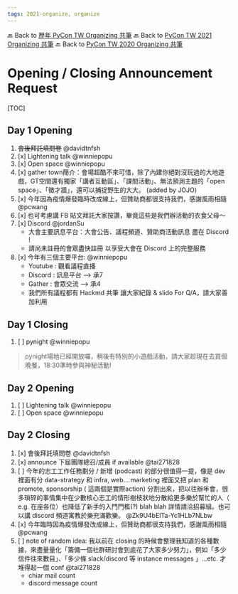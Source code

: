 ```yaml
---
tags: 2021-organize, organize
---
```


🔙 Back to [歷年 PyCon TW Organizing 共筆](/ryPr7SFyP/%2FHM5mHCFKQCu7-W5ea8ITcw%3Fview)
🔙 Back to [PyCon TW 2021 Organizing 共筆](/Wb9vQrfJQk-5tPoPR23hwA)
🔙 Back to [PyCon TW 2020 Organizing 共筆](/5u84SOprTUeQYBR57TH49w)

# Opening / Closing Announcement Request

[TOC]

## Day 1 Opening

1. ~~會後拜託填問卷~~ @davidtnfsh 
2. [x] Lightening talk @winniepopu 
3. [x] Open space @winniepopu 
4. [x] gather town簡介：會場超酷不來可惜，除了內建你絕對沒玩過的大地遊戲，GT空間還有獨家「講者互動區」、「課間活動」、無法預測主題的「open space」、「徵才牆」，還可以捕捉野生的大大。 (added by JOJO)
5. [x] 今年因為疫情爆發臨時改成線上，但贊助商都很支持我們，感謝風雨相隨 @pcwang 
6. [x] 也可考慮講 FB 貼文拜託大家按讚，畢竟這些是我們辦活動的衣食父母～
7. [x] Discord @jordanSu 
    - 大會主要訊息平台：大會公告、議程頻道、贊助商活動訊息 盡在 Discord !
    - 請尚未註冊的會眾盡快註冊 以享受大會在 Discord 上的完整服務
8. [x] 今年有三個主要平台: @winniepopu 
    - Youtube : 觀看議程直播
    - Discord : 訊息平台 --> 承7
    - Gather : 會眾交流 --> 承4
    - 我們所有議程都有 Hackmd 共筆 讓大家紀錄 & slido For Q/A，請大家善加利用

## Day 1 Closing
1. [ ] pynight @winniepopu
> pynight場地已經開放囉，稍後有特別的小遊戲活動，請大家趁現在去買個晚餐，18:30準時參與神秘活動!

## Day 2 Opening
1. [ ] Lightening talk @winniepopu 
2. [ ] Open space @winniepopu 

## Day 2 Closing

1. [x] 會後拜託填問卷 @davidtnfsh 
2. [x] announce 下屆團隊總召/成員 if available @tai271828 
3. [ ] 今年的志工工作任務劃分 / 新增 (podcast) 的部分很值得一提，像是 dev 裡面有分 data-strategy 和 infra, web...  marketing 裡面又把 plan 和  promote, sponsorship ( 這兩個是實際action) 分割出來，把以往辦年會，很多瑣碎的事情集中在少數核心志工的情形樹枝狀地分散給更多樂於幫忙的人（ e.g. 在座各位）也降低了新手的入門門檻(?) blah blah 詳情請洽招募組。也可以講 discord 頻道寓教於樂充滿歡樂。 @Zk9U4bElTa-Yc1HLb7NLbw 
4. [x] 今年臨時因為疫情爆發改成線上，但贊助商都很支持我們，感謝風雨相隨 @pcwang 
5. [ ] note of random idea: 我以前在 closing 的時候會整理我知道的各種數據，來盡量量化「籌備一個社群研討會到底花了大家多少努力」，例如「多少信件往來數目」、「多少條 slack/discord 等 instance messages 」...etc. 才堆得起一個 conf @tai271828 
    * chiar mail count
    * discord message count
